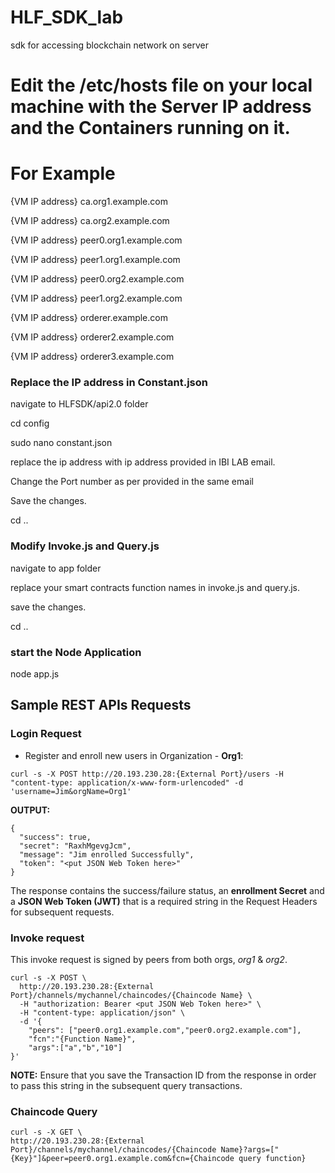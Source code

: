# HLF_SDK_lab
sdk for accessing blockchain network on server

# Edit the /etc/hosts file on your local machine with the Server IP address and the Containers running on it.
# For Example

{VM IP address}     ca.org1.example.com

{VM IP address}     ca.org2.example.com

{VM IP address}     peer0.org1.example.com

{VM IP address}     peer1.org1.example.com

{VM IP address}     peer0.org2.example.com

{VM IP address}     peer1.org2.example.com

{VM IP address}     orderer.example.com

{VM IP address}     orderer2.example.com

{VM IP address}     orderer3.example.com


### Replace the IP address in Constant.json

navigate to HLFSDK/api2.0 folder

cd config

sudo nano constant.json

replace the ip address with ip address provided in IBI LAB email.

Change the Port number as per provided in the same email

Save the changes.

cd ..

### Modify Invoke.js and Query.js

navigate to app folder

replace your smart contracts function names in invoke.js and query.js.

save the changes.

cd ..

### start the Node Application

node app.js



## Sample REST APIs Requests

### Login Request

* Register and enroll new users in Organization - **Org1**:

`curl -s -X POST http://20.193.230.28:{External Port}/users -H "content-type: application/x-www-form-urlencoded" -d 'username=Jim&orgName=Org1'`

**OUTPUT:**

```
{
  "success": true,
  "secret": "RaxhMgevgJcm",
  "message": "Jim enrolled Successfully",
  "token": "<put JSON Web Token here>"
}
```

The response contains the success/failure status, an **enrollment Secret** and a **JSON Web Token (JWT)** that is a required string in the Request Headers for subsequent requests.

### Invoke request

This invoke request is signed by peers from both orgs, *org1* & *org2*.
```
curl -s -X POST \
  http://20.193.230.28:{External Port}/channels/mychannel/chaincodes/{Chaincode Name} \
  -H "authorization: Bearer <put JSON Web Token here>" \
  -H "content-type: application/json" \
  -d '{
	"peers": ["peer0.org1.example.com","peer0.org2.example.com"],
	"fcn":"{Function Name}",
	"args":["a","b","10"]
}'
```
**NOTE:** Ensure that you save the Transaction ID from the response in order to pass this string in the subsequent query transactions.




### Chaincode Query

```
curl -s -X GET \
http://20.193.230.28:{External Port}/channels/mychannel/chaincodes/{Chaincode Name}?args=["{Key}"]&peer=peer0.org1.example.com&fcn={Chaincode query function}



